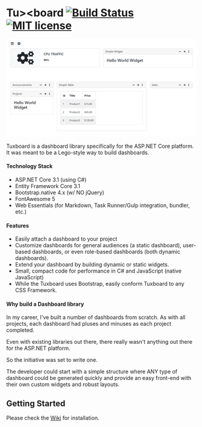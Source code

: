 # Tu><board [![Build Status](https://jdanylko.visualstudio.com/Tuxboard/_apis/build/status/jdanylko.Tuxboard?branchName=master)](https://jdanylko.visualstudio.com/Tuxboard/_build/latest?definitionId=3&branchName=master) [![MIT license](http://img.shields.io/badge/license-MIT-brightgreen.svg)](http://opensource.org/licenses/MIT)

![Tuxboard Example](images/TuxboardExample.png)

Tuxboard is a dashboard library specifically for the ASP.NET Core platform. It was meant to be
a Lego-style way to build dashboards.

#### Technology Stack

  - ASP.NET Core 3.1 (using C#)
  - Entity Framework Core 3.1
  - Bootstrap.native 4.x (w/ NO jQuery)
  - FontAwesome 5
  - Web Essentials (for Markdown, Task Runner/Gulp integration, bundler, etc.)
  
#### Features

 * Easily attach a dashboard to your project
 * Customize dashboards for general audiences (a static dashboard), user-based dashboards, or even role-based dashboards (both dynamic dashboards).
 * Extend your dashboard by building dynamic or static widgets.
 * Small, compact code for performance in C# and JavaScript (native JavaScript)
 * While the Tuxboard uses Bootstrap, easily conform Tuxboard to any CSS Framework.

#### Why build a Dashboard library
In my career, I've built a number of dashboards from scratch. 
As with all projects, each dashboard had pluses and minuses as each project completed.

Even with existing libraries out there, there really wasn't anything out there for the ASP.NET platform.

So the initiative was set to write one.

The developer could start with a simple structure where
ANY type of dashboard could be generated quickly and 
provide an easy front-end with
their own custom widgets and robust layouts.

## Getting Started

Please check the [Wiki](https://github.com/jdanylko/TuxBoard/wiki) for installation.


